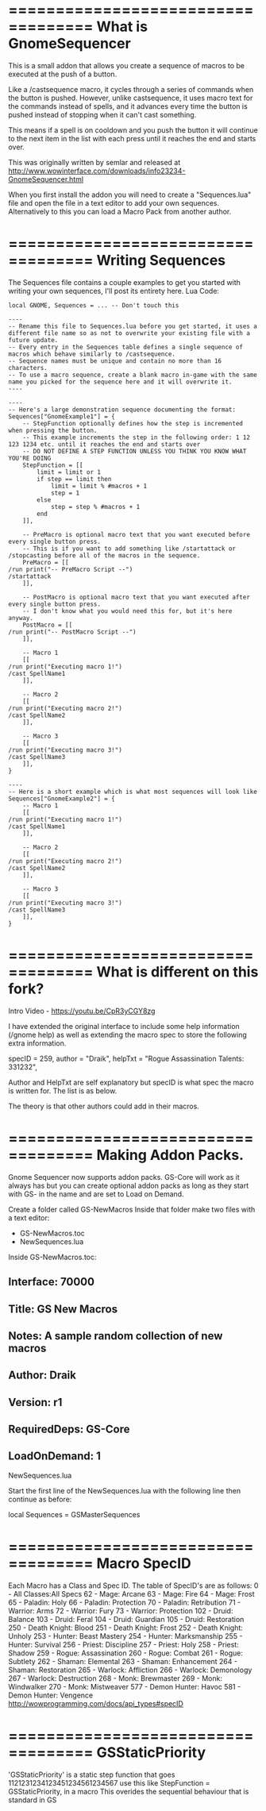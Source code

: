 ===================================
What is GnomeSequencer
===================================

This is a small addon that allows you create a sequence of macros to be executed at the push of a button.

Like a /castsequence macro, it cycles through a series of commands when the button is pushed. However, unlike
castsequence, it uses macro text for the commands instead of spells, and it advances every time the button is
pushed instead of stopping when it can't cast something.

This means if a spell is on cooldown and you push the button it will continue to the next item in the list with
each press until it reaches the end and starts over.

This was originally written by semlar and released at http://www.wowinterface.com/downloads/info23234-GnomeSequencer.html


When you first install the addon you will need to create a "Sequences.lua" file and open the file in a text editor to add 
your own sequences.  Alternatively to this you can load a Macro Pack from another author.


===================================
Writing Sequences
===================================

The Sequences file contains a couple examples to get you started with writing your own sequences, I'll post its entirety here.
Lua Code:

    local GNOME, Sequences = ... -- Don't touch this
     
    ----
    -- Rename this file to Sequences.lua before you get started, it uses a different file name so as not to overwrite your existing file with a future update.
    -- Every entry in the Sequences table defines a single sequence of macros which behave similarly to /castsequence.
    -- Sequence names must be unique and contain no more than 16 characters.
    -- To use a macro sequence, create a blank macro in-game with the same name you picked for the sequence here and it will overwrite it.
    ----
     
    ----
    -- Here's a large demonstration sequence documenting the format:
    Sequences["GnomeExample1"] = {
        -- StepFunction optionally defines how the step is incremented when pressing the button.
        -- This example increments the step in the following order: 1 12 123 1234 etc. until it reaches the end and starts over
        -- DO NOT DEFINE A STEP FUNCTION UNLESS YOU THINK YOU KNOW WHAT YOU'RE DOING
        StepFunction = [[
            limit = limit or 1
            if step == limit then
                limit = limit % #macros + 1
                step = 1
            else
                step = step % #macros + 1
            end
        ]],
        
        -- PreMacro is optional macro text that you want executed before every single button press.
        -- This is if you want to add something like /startattack or /stopcasting before all of the macros in the sequence.
        PreMacro = [[
    /run print("-- PreMacro Script --")
    /startattack    
        ]],
        
        -- PostMacro is optional macro text that you want executed after every single button press.
        -- I don't know what you would need this for, but it's here anyway.
        PostMacro = [[
    /run print("-- PostMacro Script --")
        ]],
        
        -- Macro 1
        [[
    /run print("Executing macro 1!")
    /cast SpellName1
        ]],
        
        -- Macro 2
        [[
    /run print("Executing macro 2!")
    /cast SpellName2
        ]],
        
        -- Macro 3
        [[
    /run print("Executing macro 3!")
    /cast SpellName3
        ]],
    }
     
    ----
    -- Here is a short example which is what most sequences will look like
    Sequences["GnomeExample2"] = {
        -- Macro 1
        [[
    /run print("Executing macro 1!")
    /cast SpellName1
        ]],
        
        -- Macro 2
        [[
    /run print("Executing macro 2!")
    /cast SpellName2
        ]],
        
        -- Macro 3
        [[
    /run print("Executing macro 3!")
    /cast SpellName3
        ]],
    }




===================================
What is different on this fork?
===================================
Intro Video - https://youtu.be/CpR3yCGY8zg

I have extended the original interface to include some help information (/gnome help) as well as extending the
macro spec to store the following extra information.

specID = 259,
author = "Draik",
helpTxt = "Rogue Assassination Talents: 331232",

Author and HelpTxt are self explanatory but specID is what spec the macro is written for. The list is as below.

The theory is that other authors could add in their macros.

===================================
Making Addon Packs.
===================================
Gnome Sequencer now supports addon packs. GS-Core will work as it always has but you can create optional addon packs as long as they start with GS- in the name and are set to Load on Demand.

Create a folder called GS-NewMacros
Inside that folder make two files with a text editor:
- GS-NewMacros.toc
- NewSequences.lua

Inside GS-NewMacros.toc:

  ## Interface: 70000
  ## Title: GS New Macros
  ## Notes: A sample random collection of new macros
  ## Author: Draik
  ## Version: r1
  ## RequiredDeps: GS-Core
  ## LoadOnDemand: 1
  NewSequences.lua

Start the first line of the NewSequences.lua with the following line then continue as before:

  local Sequences = GSMasterSequences

===================================
Macro SpecID
===================================

Each Macro has a Class and Spec ID. The table of SpecID's are as follows:
0 - All Classes:All Specs
62 - Mage: Arcane
63 - Mage: Fire
64 - Mage: Frost
65 - Paladin: Holy
66 - Paladin: Protection
70 - Paladin: Retribution
71 - Warrior: Arms
72 - Warrior: Fury
73 - Warrior: Protection
102 - Druid: Balance
103 - Druid: Feral
104 - Druid: Guardian
105 - Druid: Restoration
250 - Death Knight: Blood
251 - Death Knight: Frost
252 - Death Knight: Unholy
253 - Hunter: Beast Mastery
254 - Hunter: Marksmanship
255 - Hunter: Survival
256 - Priest: Discipline
257 - Priest: Holy
258 - Priest: Shadow
259 - Rogue: Assassination
260 - Rogue: Combat
261 - Rogue: Subtlety
262 - Shaman: Elemental
263 - Shaman: Enhancement
264 - Shaman: Restoration
265 - Warlock: Affliction
266 - Warlock: Demonology
267 - Warlock: Destruction
268 - Monk: Brewmaster
269 - Monk: Windwalker
270 - Monk: Mistweaver
577 - Demon Hunter: Havoc
581 - Demon Hunter: Vengence
http://wowprogramming.com/docs/api_types#specID


===================================
GSStaticPriority
===================================
'GSStaticPriority' is a static step function that goes 1121231234123451234561234567
use this like StepFunction = GSStaticPriority, in a macro
This overides the sequential behaviour that is standard in GS

